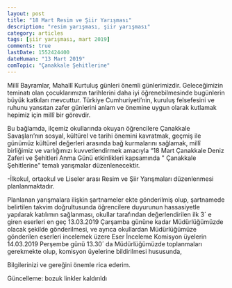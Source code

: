 ```yaml
---
layout: post
title: "18 Mart Resim ve Şiir Yarışması"
description: "resim yarışması, şiir yarışması"
category: articles
tags: [şiir yarışması, mart 2019]
comments: true
lastDate: 1552424400
dateHuman: "13 Mart 2019"
comTopic: "Çanakkale Şehitlerine"
---
```


Millî Bayramlar, Mahallî Kurtuluş günleri önemli günlerimizdir. Geleceğimizin teminatı olan çocuklarımızın tarihlerini daha iyi öğrenebilmesinde bugünlerin büyük katkıları mevcuttur. Türkiye Cumhuriyeti’nin, kuruluş felsefesini ve ruhunu yansıtan zafer günlerini anlam ve önemine uygun olarak kutlamak hepimiz için millî bir görevdir.

Bu bağlamda, ilçemiz okullarında okuyan öğrencilere  Çanakkale Savaşları’nın sosyal, kültürel ve tarihi önemini kavratmak, geçmiş ile günümüz kültürel değerleri arasında bağ kurmalarını sağlamak, millî birliğimiz ve varlığımızı kuvvetlendirmek amacıyla “18 Mart Çanakkale Deniz Zaferi ve Şehitleri Anma Günü etkinlikleri kapsamında " Çanakkale Şehitlerine" temalı yarışmalar düzenlenecektir. 

-İlkokul, ortaokul ve Liseler arası Resim ve Şiir  Yarışmaları düzenlenmesi  planlanmaktadır.

Planlanan yarışmalara ilişkin şartnameler  ekte gönderilmiş olup, şartnamede belirtilen takvim doğrultusunda öğrencilere duyurunun hassasiyetle yapılarak katılımın sağlanması, okullar tarafından değerlendirilen ilk 3´ e giren  eserleri  en geç 13.03.2019 Çarşamba  gününe kadar Müdürlüğümüzde olacak şekilde gönderilmesi, ve ayrıca okullardan Müdürlüğümüze gönderilen eserleri incelemek üzere Eser İnceleme Komisyon üyelerin 14.03.2019 Perşembe günü 13.30´ da Müdürlüğümüzde toplanmaları gerekmekte olup, komisyon üyelerine bildirilmesi hususunda,

Bilgilerinizi ve gereğini önemle rica ederim. 

Güncelleme: bozuk linkler kaldırıldı
